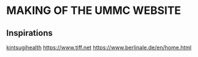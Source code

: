 # MAKING OF THE UMMC WEBSITE

## Inspirations

[kintsugihealth](https://www.kintsugihealth.com)
https://www.tiff.net
https://www.berlinale.de/en/home.html
